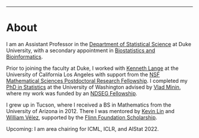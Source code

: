 ---
# [](#header-1)About

I am an Assistant Professor in the [Department of Statistical Science](https://stat.duke.edu/people/appointed-faculty/primary-faculty) at Duke University, with a secondary appointment in [Biostatistics and Bioinformatics](https://biostat.duke.edu). 

Prior to joining the faculty at Duke, I worked with [Kenneth Lange](https://scholar.google.com/citations?user=AG6N6KMAAAAJ&hl=en) at the University of California Los Angeles with support from the [NSF Mathematical Sciences Postdoctoral Research Fellowship](https://www.nsf.gov/awardsearch/showAward?AWD_ID=1606177). I completed my [PhD in Statistics](https://digital.lib.washington.edu/researchworks/handle/1773/37251) at the University of Washington advised by [Vlad Minin](http://vnminin.github.io/), where my work was funded by an [NDSEG Fellowship](https://www.ams.org/news?news_id=1656). 

I grew up in Tucson, where I received a BS in Mathematics from the University of Arizona in 2012. There I was mentored by [Kevin Lin](http://math.arizona.edu/~klin/index.php) and [William Vélez](http://math.arizona.edu/~velez/), supported by the [Flinn Foundation Scholarship](https://www.flinn.org/flinn-scholars/). 

Upcoming: 
I am area chairing for ICML, ICLR, and AIStat 2022.


&nbsp;


